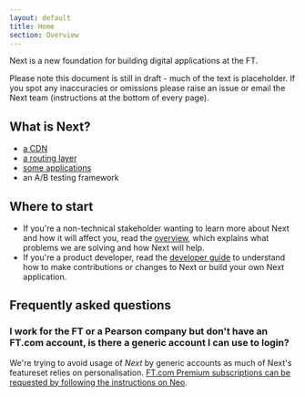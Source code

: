 ```yaml
---
layout: default
title: Home
section: Overview
---
```


<p class="alert-big">Next is a new foundation for building digital applications at the FT.</p>

Please note this document is still in draft - much of the text is placeholder.  If you spot any inaccuracies or omissions please raise an issue or email the Next team (instructions at the bottom of every page).

## What is Next?

- [a CDN](http://git.svc.ft.com:8080/projects/NEXT/repos/fastly-deploy/browse)
- [a routing layer](http://git.svc.ft.com/projects/NEXT/repos/router/browse)
- [some applications](http://next-registry.ft.com)
- an A/B testing framework

## Where to start

* If you're a non-technical stakeholder wanting to learn more about Next and how it will affect you, read the [overview]({{site.baseurl}}/docs/overview/non-technical), which explains what problems we are solving and how Next will help.
* If you're a product developer, read the [developer guide]({{site.baseurl}}/docs/developer-guide) to understand how to make contributions or changes to Next or build your own Next application.

## Frequently asked questions

### I work for the FT or a Pearson company but don't have an FT.com account, is there a generic account I can use to login?

We're trying to avoid usage of *Next* by generic accounts as much of Next's featureset relies on personalisation.  [FT.com Premium subscriptions can be requested by following the instructions on Neo](https://neo.pearson.com/community/enabling-functions/ges-human-resources/reward/my_benefits_uk/blog/2012/10/09/ftcom-subscriptions).
